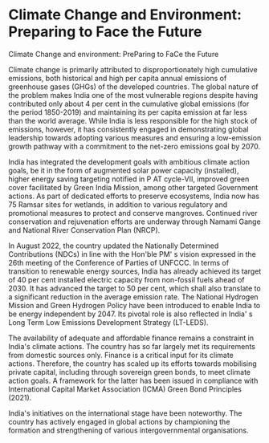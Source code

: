 # Climate Change and Environment: Preparing to Face the Future

Climate Change and environment: PreParing to FaCe the Future

<!-- image -->

Climate change is primarily attributed to disproportionately high cumulative emissions, both historical  and  high  per  capita  annual  emissions  of  greenhouse  gases  (GHGs)  of the developed countries. The global nature of the problem makes India one of the most vulnerable regions despite having contributed only about 4 per cent in the cumulative global  emissions  (for  the  period  1850-2019)  and  maintaining  its  per  capita  emission at  far  less  than  the  world  average.  While  India  is  less  responsible  for  the  high  stock of  emissions, however, it has consistently engaged in demonstrating global leadership towards adopting various measures and ensuring a low-emission growth pathway with a commitment to the net-zero emissions goal by 2070.

India has integrated the development goals with ambitious climate action goals, be it in the form of augmented solar power capacity (installed), higher energy saving targeting notified in P AT cycle-VII, improved green cover facilitated by Green India Mission, among other targeted Government actions. As part of dedicated efforts to preserve ecosystems, India  now  has  75  Ramsar  sites  for  wetlands,  in  addition  to  various  regulatory  and promotional measures to protect and conserve mangroves. Continued river conservation and  rejuvenation  efforts  are  underway  through  Namami  Gange  and  National  River Conservation Plan (NRCP).

In August 2022, the country updated the Nationally Determined Contributions (NDCs) in  line  with  the  Hon'ble  PM' s  vision  expressed  in  the  26th  meeting  of  the  Conference of  Parties of UNFCCC. In terms of transition to renewable energy sources, India has already achieved its target of 40 per cent installed electric capacity from non-fossil fuels ahead of 2030. It has advanced the target to 50 per cent, which shall also translate to a significant reduction in the average emission rate. The National Hydrogen Mission and Green Hydrogen Policy have been introduced to enable India to be energy independent by 2047. Its pivotal role is also reflected in India' s Long Term Low Emissions Development Strategy (LT-LEDS).

The availability of adequate and affordable finance remains a constraint in India's climate actions. The country has so far largely met its requirements from domestic sources only. Finance is a critical input for its climate actions. Therefore, the country has scaled up its efforts towards mobilising private capital, including through sovereign green bonds, to meet climate action goals. A framework for the latter has been issued in compliance with International Capital Market Association (ICMA) Green Bond Principles (2021).

India's  initiatives  on  the  international  stage  have  been  noteworthy.  The  country  has actively engaged in global actions by championing the formation and strengthening of various intergovernmental organisations.

##